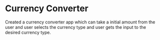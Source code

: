 # Currency Converter

Created a currency converter app which can take a initial amount from the user and user selects the currency type and user gets the input to the desired currency type.
